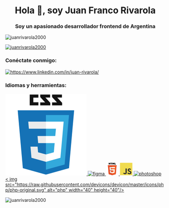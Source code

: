 <h1 align="center">Hola 👋, soy Juan Franco Rivarola</h1>
<h3 align="center">Soy un apasionado desarrollador frontend de Argentina</h3>

<p align="left"> <img src="https://komarev.com/ghpvc/?username=juanrivarola2000&label=Profile%20views&color=0e75b6&style=flat" alt="juanrivarola2000" /> </p>

<p align="left"> <a href=" https://github.com/ryo-ma/github-profile-tropico"><img src="https://github-profile-tropico.vercel.app/?username=juanrivarola2000" alt="juanrivarola2000" /> </a> </p>

<h3 align="left">Conéctate conmigo:</h3>
<p align="left">
<a href="https://linkedin.com/in/https:/ /www.linkedin.com/in/juan-rivarola/" target="blank"><img align="center" src="https://raw.githubusercontent.com/rahuldkjain/github-profile-readme-generator/ master/src/images/icons/Social/linked-in-alt.svg" alt="https://www.linkedin.com/in/juan-rivarola/" height="30" width="40" /> </a>
</p>

<h3 align="left">Idiomas y herramientas:</h3>
<p align="left"> <a href="https://www.w3schools.com/css/" target="_blank" rel="noreferrer"> <img src="https://raw.githubusercontent.com/devicons/devicon/master/icons/css3/css3-original-wordmark.svg" alt="css3" ancho ="40" altura="40"/> </a> <a href="https://www.figma.com/" target="_blank" rel="noreferrer"> <img src="https:/ /www.vectorlogo.zone/logos/figma/figma-icon.svg" alt="figma" width="40" height="40"/> </a> <a href="https://www.w3 .org/html/" target="_blank" rel="noreferrer"> <img src="https://raw.githubusercontent.com/devicons/devicon/master/icons/html5/html5-original-wordmark.svg" alt="html5" width="40" height="40"/> </a> <a href="https://developer.mozilla.org/en-US/docs/Web/JavaScript" target="_blank " rel="noreferrer"> <img src="https://raw.githubusercontent.com/devicons/devicon/master/icons/javascript/javascript-original.svg" alt="javascript" width="40" height= "40"/> </a> <a href="https://www.photoshop.com/en" target="_blank" rel="noreferrer"> <img src="https://raw.githubusercontent. com/devicons/devicon/master/icons/photoshop/photoshop-line.svg" alt="photoshop" width="40" height="40"/> </a> <a href="https://www.php.net" target="_blank" rel="noreferrer"> < img src="https://raw.githubusercontent.com/devicons/devicon/master/icons/php/php-original.svg" alt="php" width="40" height="40"/> </a > </p>

<p><img align="center" src="https://github-readme-stats.vercel.app/api/top-langs?username=juanrivarola2000&show_icons=true&locale=en&layout=compact" alt= "juanrivarola2000" /></p>

